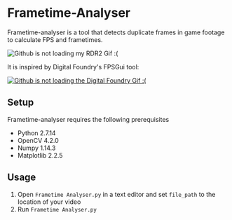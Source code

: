 # Frametime-Analyser
Frametime-analyser is a tool that detects duplicate frames in game footage to calculate FPS and frametimes.

![Github is not loading my RDR2 Gif :(](/Media/RDR2.gif)

It is inspired by Digital Foundry's FPSGui tool:

[![Github is not loading the Digital Foundry Gif :(](/Media/DF.gif)](https://youtu.be/niQfeglwDZ4?t=986)

## Setup

Frametime-analyser requires the following prerequisites

* Python 2.7.14
* OpenCV 4.2.0
* Numpy 1.14.3
* Matplotlib 2.2.5

## Usage

1. Open `Frametime Analyser.py` in a text editor and set `file_path` to the location of your video
2. Run `Frametime Analyser.py`
